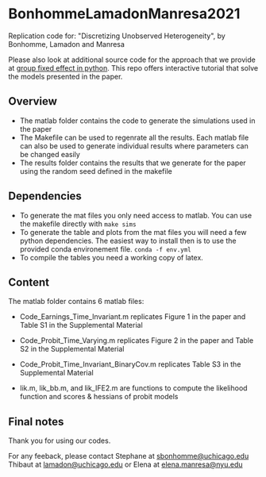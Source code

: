 # BonhommeLamadonManresa2021
Replication code for: "Discretizing Unobserved Heterogeneity", by Bonhomme, Lamadon and Manresa

Please also look at additional source code for the approach that we provide at
 [group fixed effect in python](https://github.com/tlamadon/pygrpfe). This repo
offers interactive tutorial that solve the models presented in the paper. 

## Overview

 - The matlab folder contains the code to generate the simulations used in the
   paper
 - The Makefile can be used to regenrate all the results. Each matlab file can
   also be used to generate individual results where parameters can be changed
easily
 - The results folder contains the results that we generate for the paper using
   the random seed defined in the makefile

## Dependencies

 - To generate the mat files you only need access to matlab. You can use the
   makefile directly with `make sims`
 - To generate the table and plots from the mat files you will need a few
   python dependencies. The easiest way to install then is to use the provided
conda environement file. `conda -f env.yml`
 - To compile the tables you need a working copy of latex. 

## Content

The matlab folder contains 6 matlab files:

 - Code_Earnings_Time_Invariant.m replicates Figure 1 in the paper and Table S1 in
the Supplemental Material

 - Code_Probit_Time_Varying.m replicates Figure 2 in the paper and Table S2 in the
Supplemental Material

 - Code_Probit_Time_Invariant_BinaryCov.m replicates Table S3 in the Supplemental
Material

 -  lik.m, lik_bb.m, and lik_IFE2.m are functions to compute the likelihood
function and scores & hessians of probit models

## Final notes

Thank you for using our codes.

For any feeback, please contact 
Stephane at sbonhomme@uchicago.edu
Thibaut at lamadon@uchicago.edu
or Elena at elena.manresa@nyu.edu
